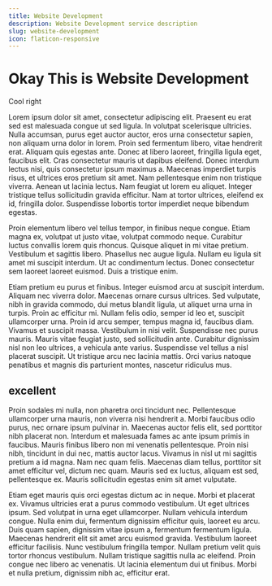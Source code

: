 ```yaml
---
title: Website Development
description: Website Development service description
slug: website-development
icon: flaticon-responsive
---
```


# Okay This is Website Development
Cool right

Lorem ipsum dolor sit amet, consectetur adipiscing elit. Praesent eu erat sed est malesuada congue ut sed ligula. In volutpat scelerisque ultricies. Nulla accumsan, purus eget auctor auctor, eros urna consectetur sapien, non aliquam urna dolor in lorem. Proin sed fermentum libero, vitae hendrerit erat. Aliquam quis egestas ante. Donec at libero laoreet, fringilla ligula eget, faucibus elit. Cras consectetur mauris ut dapibus eleifend. Donec interdum lectus nisi, quis consectetur ipsum maximus a. Maecenas imperdiet turpis risus, et ultrices eros pretium sit amet. Nam pellentesque enim non tristique viverra. Aenean ut lacinia lectus. Nam feugiat ut lorem eu aliquet. Integer tristique tellus sollicitudin gravida efficitur. Nam at tortor ultrices, eleifend ex id, fringilla dolor. Suspendisse lobortis tortor imperdiet neque bibendum egestas.

Proin elementum libero vel tellus tempor, in finibus neque congue. Etiam magna ex, volutpat ut justo vitae, volutpat commodo neque. Curabitur luctus convallis lorem quis rhoncus. Quisque aliquet in mi vitae pretium. Vestibulum et sagittis libero. Phasellus nec augue ligula. Nullam eu ligula sit amet mi suscipit interdum. Ut ac condimentum lectus. Donec consectetur sem laoreet laoreet euismod. Duis a tristique enim.

Etiam pretium eu purus et finibus. Integer euismod arcu at suscipit interdum. Aliquam nec viverra dolor. Maecenas ornare cursus ultrices. Sed vulputate, nibh in gravida commodo, dui metus blandit ligula, ut aliquet urna urna in turpis. Proin ac efficitur mi. Nullam felis odio, semper id leo et, suscipit ullamcorper urna. Proin id arcu semper, tempus magna id, faucibus diam. Vivamus et suscipit massa. Vestibulum in nisi velit. Suspendisse nec purus mauris. Mauris vitae feugiat justo, sed sollicitudin ante. Curabitur dignissim nisl non leo ultrices, a vehicula ante varius. Suspendisse vel tellus a nisl placerat suscipit. Ut tristique arcu nec lacinia mattis. Orci varius natoque penatibus et magnis dis parturient montes, nascetur ridiculus mus.

## excellent

Proin sodales mi nulla, non pharetra orci tincidunt nec. Pellentesque ullamcorper urna mauris, non viverra nisi hendrerit a. Morbi faucibus odio purus, nec ornare ipsum pulvinar in. Maecenas auctor felis elit, sed porttitor nibh placerat non. Interdum et malesuada fames ac ante ipsum primis in faucibus. Mauris finibus libero non mi venenatis pellentesque. Proin nisi nibh, tincidunt in dui nec, mattis auctor lacus. Vivamus in nisl ut mi sagittis pretium a id magna. Nam nec quam felis. Maecenas diam tellus, porttitor sit amet efficitur vel, dictum nec quam. Mauris sed ex luctus, aliquam est sed, pellentesque ex. Mauris sollicitudin egestas enim sit amet vulputate.

Etiam eget mauris quis orci egestas dictum ac in neque. Morbi et placerat ex. Vivamus ultricies erat a purus commodo vestibulum. Ut eget ultrices ipsum. Sed volutpat in urna eget ullamcorper. Nullam vehicula interdum congue. Nulla enim dui, fermentum dignissim efficitur quis, laoreet eu arcu. Duis quam sapien, dignissim vitae ipsum a, fermentum fermentum ligula. Maecenas hendrerit elit sit amet arcu euismod gravida. Vestibulum laoreet efficitur facilisis. Nunc vestibulum fringilla tempor. Nullam pretium velit quis tortor rhoncus vestibulum. Nullam tristique sagittis nulla ac eleifend. Proin congue nec libero ac venenatis. Ut lacinia elementum dui ut finibus. Morbi et nulla pretium, dignissim nibh ac, efficitur erat.
